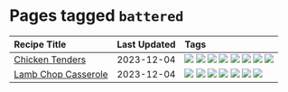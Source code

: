# Pages tagged `battered`

|Recipe Title|Last Updated|Tags
|:---|:---|:---|
|[Chicken Tenders](../recipes/chickentenders.md)|2023-12-04|[![](https://img.shields.io/badge/tag-airfryer-eadebe)](../tags/airfryer.md) [![](https://img.shields.io/badge/tag-amazing-32613c)](../tags/amazing.md) [![](https://img.shields.io/badge/tag-battered-c02c21)](../tags/battered.md) [![](https://img.shields.io/badge/tag-chicken-517a72)](../tags/chicken.md) [![](https://img.shields.io/badge/tag-crumbed-1fc54)](../tags/crumbed.md) [![](https://img.shields.io/badge/tag-messy-6984a1)](../tags/messy.md) [![](https://img.shields.io/badge/tag-mine-4d8aaa)](../tags/mine.md) [![](https://img.shields.io/badge/tag-sides-d5a11)](../tags/sides.md)|
|[Lamb Chop Casserole](../recipes/lambchopcasserole.md)|2023-12-04|[![](https://img.shields.io/badge/tag-aussie-e4f90)](../tags/aussie.md) [![](https://img.shields.io/badge/tag-baked-659a8f)](../tags/baked.md) [![](https://img.shields.io/badge/tag-battered-c02c21)](../tags/battered.md) [![](https://img.shields.io/badge/tag-casserole-5d33f3)](../tags/casserole.md) [![](https://img.shields.io/badge/tag-family-c6d429)](../tags/family.md) [![](https://img.shields.io/badge/tag-fried-062ab)](../tags/fried.md) [![](https://img.shields.io/badge/tag-lamb-10cdd6)](../tags/lamb.md)|